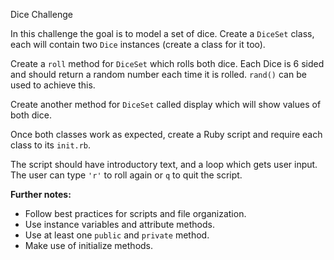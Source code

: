 Dice Challenge

In this challenge the goal is to model a set of dice. Create a `DiceSet` class, each will contain two `Dice` instances (create a class for it too).

Create a `roll` method for `DiceSet` which rolls both dice. Each Dice is 6 sided and should return a random number each time it is rolled. `rand()` can be used to achieve this.

Create another method for `DiceSet` called display which will show values of both dice.

Once both classes work as expected, create a Ruby script and require each class to its `init.rb`.

The script should have introductory text, and a loop which gets user input. The user can type `'r'` to roll again or `q` to quit the script.

**Further notes:**

- Follow best practices for scripts and file organization.
- Use instance variables and attribute methods.
- Use at least one `public` and `private` method.
- Make use of initialize methods.